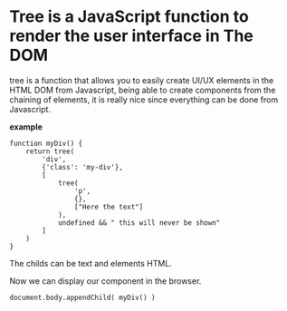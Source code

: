 # Tree is a JavaScript function to render the user interface in The DOM

tree is a function that allows you to easily create UI/UX elements in the HTML DOM from Javascript, being able to create components from the chaining of elements, it is really nice since everything can be done from Javascript.

**example**

```
function myDiv() {
    return tree(
        'div',
        {'class': 'my-div'},
        [
            tree(
                'p',
                {},
                ["Here the text"]
            ),
            undefined && " this will never be shown"
        ]
    )
}
```

The childs can be text and elements HTML.

Now we can display our component in the browser.

```
document.body.appendChild( myDiv() ) 
```